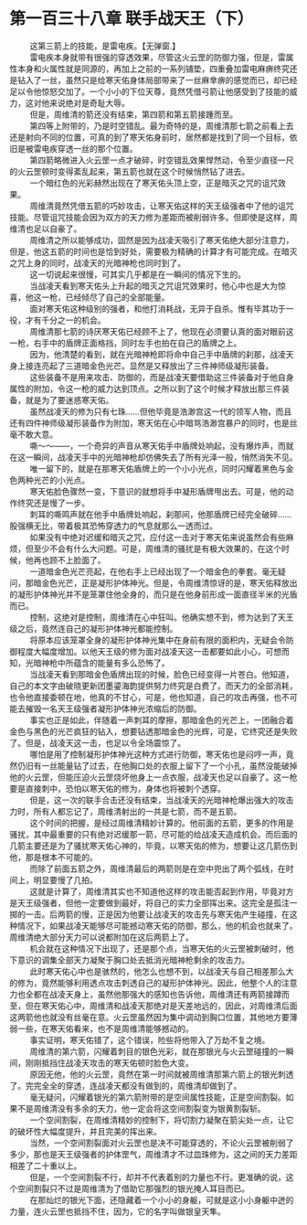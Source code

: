 <h1>第一百三十八章 联手战天王（下）</h1>
<div id="content">&nbsp&nbsp&nbsp&nbsp&nbsp&nbsp&nbsp&nbsp
 这第三箭上的技能，是雷电疾。【无弹窗.】
 <br/>&nbsp&nbsp&nbsp&nbsp&nbsp&nbsp&nbsp&nbsp
 雷电疾本身就带有很强的穿透效果，尽管这火云罡的防御力强，但是，雷属性本身和火属性就是同源的，再加上之前的一系列铺垫，四重叠加雷电麻痹终究还是钻入了一丝，虽然只是给寒天佑身体局部带来了一丝麻丵痹的感觉而已，却已经足以令他惊怒交加了。一个小小的下位天尊，竟然凭借弓箭让他感受到了技能的威力，这对他来说绝对是奇耻大辱。
 <br/>&nbsp&nbsp&nbsp&nbsp&nbsp&nbsp&nbsp&nbsp
 但是，周维清的箭还没有结束，第四箭和第五箭接踵而至。
 <br/>&nbsp&nbsp&nbsp&nbsp&nbsp&nbsp&nbsp&nbsp
 第四等上附带的，乃是时空错乱。最为奇特的是，周维清那七箭之前看上去还是射向不同的位置，可真的到了寒天佑身前时，居然都是找到了同一个目标，依旧是被雷电疾穿透一丝的那个位置。
 <br/>&nbsp&nbsp&nbsp&nbsp&nbsp&nbsp&nbsp&nbsp
 第四箭略微进入火云罡一点才破碎，时空错乱效果悍然动，令至少直径一尺的火云罡顿时变得紊乱起来，第五箭也就在这个时候悄然钻了进去。
 <br/>&nbsp&nbsp&nbsp&nbsp&nbsp&nbsp&nbsp&nbsp
 一个暗红色的光彩赫然出现在了寒天佑头顶上空，正是暗灭之咒的诅咒效果。
 <br/>&nbsp&nbsp&nbsp&nbsp&nbsp&nbsp&nbsp&nbsp
 周维清竟然凭借五箭的巧妙攻击，让寒天佑这样的天王级强者中了他的诅咒技能。尽管诅咒技能会因为双方的天力修为差距而被削弱许多。但即使是这样，周维清也足以自豪了。
 <br/>&nbsp&nbsp&nbsp&nbsp&nbsp&nbsp&nbsp&nbsp
 周维清之所以能够成功，固然是因为战凌天吸引了寒天佑绝大部分注意力，但是，他这五箭的时间也是恰到好处，需要极为精确的计算才有可能完成。在暗灭之咒上身的同时，战凌天的光暗神枪也同时到了。
 <br/>&nbsp&nbsp&nbsp&nbsp&nbsp&nbsp&nbsp&nbsp
 这一切说起来很慢，可其实几乎都是在一瞬间的情况下生的。
 <br/>&nbsp&nbsp&nbsp&nbsp&nbsp&nbsp&nbsp&nbsp
 当战凌天看到寒天佑头上升起的暗灭之咒诅咒效果时，他心中也是大为惊喜，他这一枪，已经倾尽了自己的全部能量。
 <br/>&nbsp&nbsp&nbsp&nbsp&nbsp&nbsp&nbsp&nbsp
 面对寒天佑这种级别的强者，和他打消耗战，无异于自杀。惟有毕其功于一役，才有千分之一的机会。
 <br/>&nbsp&nbsp&nbsp&nbsp&nbsp&nbsp&nbsp&nbsp
 周维清那七箭的诗厌寒天佑已经顾不上了，他现在必须要认真的面对眼前这一枪，右手中的盾牌正面格挡，同时左手也拍在自己的盾牌之上。
 <br/>&nbsp&nbsp&nbsp&nbsp&nbsp&nbsp&nbsp&nbsp
 因为，他清楚的看到，就在光暗神枪即将命中自己手中盾牌的刹那，战凌天身上接连亮起了三道暗金色光芒。显然是又释放出了三件神师级凝形装备。
 <br/>&nbsp&nbsp&nbsp&nbsp&nbsp&nbsp&nbsp&nbsp
 这些装备不是用来攻击、防御的，而是战凌天要借助这三件装备对于他自身属性的附加，令这一枪的威力达到顶点。之所以到了这个时候才释放出那三件装备，就是为了要迷惑寒天佑。
 <br/>&nbsp&nbsp&nbsp&nbsp&nbsp&nbsp&nbsp&nbsp
 虽然战凌天的修为只有七珠……但他毕竟是浩渺宫这一代的领军人物，而且还有四件神师级凝形装备作为附加，寒天佑在心中暗骂浩渺宫暴户的同时，也是丝毫不敢大意。
 <br/>&nbsp&nbsp&nbsp&nbsp&nbsp&nbsp&nbsp&nbsp
 嘶～～——，一个奇异的声音从寒天佑手中盾牌处响起，没有爆炸声，而就在这一瞬间，战凌天手中的光暗神枪却仿佛失去了所有光泽一般，悄然消失不见。
 <br/>&nbsp&nbsp&nbsp&nbsp&nbsp&nbsp&nbsp&nbsp
 唯一留下的，就是在那寒天佑盾牌上的一个小小光点，同时闪耀着黑色与金色两种光芒的小光点。
 <br/>&nbsp&nbsp&nbsp&nbsp&nbsp&nbsp&nbsp&nbsp
 寒天佑脸色骤然一变，下意识的就想将手中凝形盾牌甩出去。可是，他的动作终究还是慢了一步。
 <br/>&nbsp&nbsp&nbsp&nbsp&nbsp&nbsp&nbsp&nbsp
 刺耳的嘶鸣声就在他手中盾牌处响起，刹那间，他那盾牌已经完全破碎……股强横无比，带着极其恐怖穿透力的气息就那么一透而过。
 <br/>&nbsp&nbsp&nbsp&nbsp&nbsp&nbsp&nbsp&nbsp
 如果没有中绝对迟缓和暗灭之咒，应付这一击对于寒天佑来说虽然会有些麻烦，但至少不会有什么大问题。可是，周维清的骚扰是有极大效果的，在这个时候，他再也顾不上脸面了。
 <br/>&nbsp&nbsp&nbsp&nbsp&nbsp&nbsp&nbsp&nbsp
 一道暗金色光芒亮起，在他右手上已经出现了一个暗金色的拳套。毫无疑问，那暗金色光芒，正是凝形护体神光。但是，令周维清惊讶的是，寒天佑释放出的凝形护体神光并不是笼罩住他全身的，而只是在他身前形成一面直径半米的光盾而已。
 <br/>&nbsp&nbsp&nbsp&nbsp&nbsp&nbsp&nbsp&nbsp
 控制，这绝对是控制，周维清在心中狂叫。他确实想不到，修为达到了天王级之后，竟然连自己的凝形护体神光都能控制。
 <br/>&nbsp&nbsp&nbsp&nbsp&nbsp&nbsp&nbsp&nbsp
 将原本应该笼罩全身的凝形护体神光集中在身前有限的面积内，无疑会令防御程度大幅度增加。以他天王级的修为面对战凌天这一击都要如此小心，可想而知，光暗神枪中所蕴含的能量有多么恐怖了。
 <br/>&nbsp&nbsp&nbsp&nbsp&nbsp&nbsp&nbsp&nbsp
 当战凌天看到那暗金色盾牌出现的时候，脸色已经变得一片苍白。他知道，自己的本文字由破晓更新团墨鎏海韵提供努力终究是白费了。而天力的全部消耗，也令他直接委顿在地，他真的不甘心，可是，他也知道，自己的攻击再强，也不可能去摧毁一名天王级强者凝形护体神光浓缩后的防御。
 <br/>&nbsp&nbsp&nbsp&nbsp&nbsp&nbsp&nbsp&nbsp
 事实也正是如此，伴随着一声刺耳的摩擦，那暗金色的光芒上，一团融合着金色与黑色的光芒疯狂的钻入，想要钻透那暗金色的光辉，可是，它终究还是失败了。但是，战凌天这一击，也足以令全场震惊了。
 <br/>&nbsp&nbsp&nbsp&nbsp&nbsp&nbsp&nbsp&nbsp
 哪怕是用了控制凝形护体神光这种方式进行防御，寒天佑也是闷哼一声，竟然仍旧有一丝能量钻了过去，在他胸口处的衣服上留下了一个小孔，虽然没能破掉他的火云罡，但能压迫火云罡烧坏他身上一点衣服，战凌天也足以自豪了。这一枪要是直接刺中，恐怕以寒天佑的修为，身体也将被刺个透穿。
 <br/>&nbsp&nbsp&nbsp&nbsp&nbsp&nbsp&nbsp&nbsp
 但是，这一次的联手合击还没有结束，当战凌天的光暗神枪爆出强大的攻击力时，所有人都忘记了，周维清射出的一共是七箭，而不是五箭。
 <br/>&nbsp&nbsp&nbsp&nbsp&nbsp&nbsp&nbsp&nbsp
 这个时间的把握，是经过周维清精妙计算的。他前面的五箭，更多的作用是骚扰，其中最重要的只有绝对迟缓那一箭，尽可能的给战凌天造成机会。而后面的几箭主要还是为了骚扰寒天佑心神的，毕竟，以寒天佑的修为，想要让这几箭伤到他，那是根本不可能的。
 <br/>&nbsp&nbsp&nbsp&nbsp&nbsp&nbsp&nbsp&nbsp
 而除了前面五箭之外，周维清最后的两箭则是在空中兜出了两个弧线，在时间上，明显要慢了几拍。
 <br/>&nbsp&nbsp&nbsp&nbsp&nbsp&nbsp&nbsp&nbsp
 这就是计算了，周维清其实也不知道他这样的攻击能否起到作用，毕竟对方是天王级强者，但他一定要做到最好，将自己的实力全部挥出来。这完全是孤注一掷的一击。后两箭的慢，正是因为他要让战凌天的攻击先与寒天佑产生碰撞，在这种情况下，如果战凌天能够尽可能撼动寒天佑的防御，那么，他的机会也就来了。周维清绝大部分天力可以说都附加在这后两箭上了。
 <br/>&nbsp&nbsp&nbsp&nbsp&nbsp&nbsp&nbsp&nbsp
 机会就在这种情况下出现了，还是那个点，当寒天佑的火云罡被刺破时，他下意识的调集全部天力凝聚于胸口处去抵消光暗神枪剩余的攻击力。
 <br/>&nbsp&nbsp&nbsp&nbsp&nbsp&nbsp&nbsp&nbsp
 此时寒天佑心中也是骇然的，他怎么也想不到，以战凌天与自己相差那么大的修为，竟然能够利用透点攻击刺透自己的凝形护体神光。因此，他整个人的注意力也全都在战凌天身上，虽然他那强大的感知也告诉他，周维清还有两箭接蹲而至，但在寒天佑心中，周维清和战凌天那绝对是天差地远的，因此，对周维清后面这两箭他也就没有丝毫在意。火云罡虽然因为集中调动到胸口位置，其他地方要薄弱一些，在寒天佑看来，也不是周维清能够撼动的。
 <br/>&nbsp&nbsp&nbsp&nbsp&nbsp&nbsp&nbsp&nbsp
 事实证明，寒天佑错了，这个错误，险些将他带入了万劫不复之境。
 <br/>&nbsp&nbsp&nbsp&nbsp&nbsp&nbsp&nbsp&nbsp
 周维清的第六箭，闪耀着刺目的银色光彩，就在那银光与火云罡碰撞的一瞬间，刚刚抵挡住战凌天攻击的寒天佑顿时脸色大变。
 <br/>&nbsp&nbsp&nbsp&nbsp&nbsp&nbsp&nbsp&nbsp
 原因无他，他的火云罡，竟然在第一时间就被周维清那第六箭上的银光刺透了。完完全全的穿透，连战凌天都没有做到的，周维清却做到了。
 <br/>&nbsp&nbsp&nbsp&nbsp&nbsp&nbsp&nbsp&nbsp
 毫无疑问，闪耀着银光的第六箭附带的是空间属性技能，正是空间割裂。如果不是周维清没有多余的天力，他一定会将这空间割裂变为银黄割裂斩。
 <br/>&nbsp&nbsp&nbsp&nbsp&nbsp&nbsp&nbsp&nbsp
 一个空间割裂，在周维清精妙的控制下，将切割力凝聚在箭尖处一点，让它的破坏性大幅度提升，并且完美的挥出来。
 <br/>&nbsp&nbsp&nbsp&nbsp&nbsp&nbsp&nbsp&nbsp
 当然，一个空间割裂面对火云罡也是决不可能穿透的，不论火云罡被削弱了多少，那也是天王级强者的护体罡气，周维清才不过皿珠修为，这之间的天力差距相差了二十重以上。
 <br/>&nbsp&nbsp&nbsp&nbsp&nbsp&nbsp&nbsp&nbsp
 但是，一个空间割裂不行，却并不代表着别的力量也不行。更准确的说，这个空间割裂只不过是周维清为了借助它那强烈的银光掩人耳目而已。
 <br/>&nbsp&nbsp&nbsp&nbsp&nbsp&nbsp&nbsp&nbsp
 在那灿烂的银光下面，还隐藏着一个小小的身躯，可就是这小小身躯中迸的力量，连火云罡也抵挡不住，因为，它的名字叫做银皇天隼。
 <br/>&nbsp&nbsp&nbsp&nbsp&nbsp&nbsp&nbsp&nbsp
 <br/>&nbsp&nbsp&nbsp&nbsp&nbsp&nbsp&nbsp&nbsp
</div>
